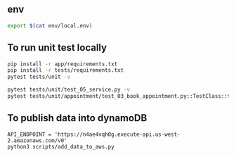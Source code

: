## env
```bash
export $(cat env/local.env)
```

## To run unit test locally
```bash
pip install -r app/requirements.txt
pip install -r tests/requirements.txt
pytest tests/unit -v

pytest tests/unit/test_05_service.py -v
pytest tests/unit/appointment/test_03_book_appointment.py::TestClass::test_unlimited_appts
```


## To publish data into dynamoDB 
```
API_ENDPOINT = 'https://n4ae4vqh0g.execute-api.us-west-2.amazonaws.com/v0'
python3 scripts/add_data_to_aws.py
```
